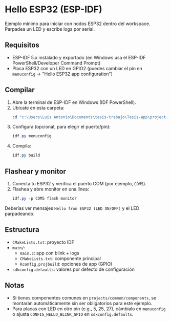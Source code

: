# Hello ESP32 (ESP-IDF)

Ejemplo mínimo para iniciar con nodos ESP32 dentro del workspace. Parpadea un LED y escribe logs por serial.

## Requisitos
- ESP-IDF 5.x instalado y exportado (en Windows usa el ESP-IDF PowerShell/Developer Command Prompt)
- Placa ESP32 con un LED en GPIO2 (puedes cambiar el pin en `menuconfig` -> "Hello ESP32 app configuration")

## Compilar
1. Abre la terminal de ESP-IDF en Windows (IDF PowerShell).
2. Ubícate en esta carpeta:
   ```powershell
   cd "c:\Users\Luis Antonio\Documents\tesis-trabajo\Tesis-app\projects\hello_esp32"
   ```
3. Configura (opcional, para elegir el puerto/pin):
   ```powershell
   idf.py menuconfig
   ```
4. Compila:
   ```powershell
   idf.py build
   ```

## Flashear y monitor
1. Conecta tu ESP32 y verifica el puerto COM (por ejemplo, `COM5`).
2. Flashea y abre monitor en una línea:
   ```powershell
   idf.py -p COM5 flash monitor
   ```

Deberías ver mensajes `Hello from ESP32 (LED ON/OFF)` y el LED parpadeando.

## Estructura
- `CMakeLists.txt`: proyecto IDF
- `main/`:
  - `main.c`: app con blink + logs
  - `CMakeLists.txt`: componente principal
  - `Kconfig.projbuild`: opciones de app (GPIO)
- `sdkconfig.defaults`: valores por defecto de configuración

## Notas
- Si tienes componentes comunes en `projects/common/components`, se montarán automáticamente sin ser obligatorios para este ejemplo.
- Para placas con LED en otro pin (e.g., 5, 25, 27), cámbialo en `menuconfig` o ajusta `CONFIG_HELLO_BLINK_GPIO` en `sdkconfig.defaults`.
